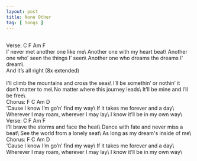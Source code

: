 ```yaml
---
layout: post
title: None Other
tag: [ Songs ]
---
```

<br/>
Verse:  C  F  Am  F
<br/>
I’ never met another one like me\
Another one with my heart beat\
Another one who’ seen the things I’ seen\
Another one who dreams the dreams I’ dream\
<br/>
And it’s all right (8x extended)
<br/>
<br/>
I'll climb the mountains and cross the seas\
I’ll be somethin’ or nothin’ it don’t matter to me\
No matter where this journey leads\
It’ll be mine and I’ll be free\
<br/>
Chorus: F  C  Am  D
<br/>
‘Cause I know I’m go’n’ find my way\
If it takes me forever and a day\
Wherever I may roam, wherever I may lay\
I know it’ll be in my own way\
<br/>
Verse:  C  F  Am  F
<br/>
I'll brave the storms and face the heat\
Dance with fate and never miss a beat\
See the world from a lonely seat\
As long as my dream's inside of me\
<br/>
Chorus: F  C  Am  D
<br/>
‘Cause I know I’m go’n’ find my way\
If it takes me forever and a day\
Wherever I may roam, wherever I may lay\
I know it’ll be in my own way\
<br/>

